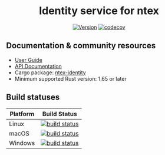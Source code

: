 <div align="center">

# Identity service for ntex

[![Version](https://img.shields.io/badge/rustc-1.65+-lightgray.svg)](https://blog.rust-lang.org/2022/11/03/Rust-1.65.0.html) 
[![codecov](https://codecov.io/gh/ntex-rs/ntex-extras/branch/master/graph/badge.svg)](https://codecov.io/gh/ntex-rs/ntex-extras) 

</div>

## Documentation & community resources

* [User Guide](https://ntex.rs/docs)
* [API Documentation](https://docs.rs/ntex-identity)
* Cargo package: [ntex-identity](https://crates.io/crates/ntex-identity)
* Minimum supported Rust version: 1.65 or later

## Build statuses

| Platform         | Build Status |
| ---------------- | ------------ |
| Linux            | [![build status](https://github.com/ntex-rs/ntex-extras/workflows/CI%20%28Linux%29/badge.svg?branch=master&event=push)](https://github.com/ntex-rs/ntex-extras/actions?query=workflow%3A"CI+(Linux)") |
| macOS            | [![build status](https://github.com/ntex-rs/ntex-extras/workflows/CI%20%28OSX%29/badge.svg?branch=master&event=push)](https://github.com/ntex-rs/ntex-extras/actions?query=workflow%3A"CI+(OSX)") |
| Windows          | [![build status](https://github.com/ntex-rs/ntex-extras/workflows/CI%20%28Windows%29/badge.svg?branch=master&event=push)](https://github.com/ntex-rs/ntex-extras/actions?query=workflow%3A"CI+(Windows)") |
